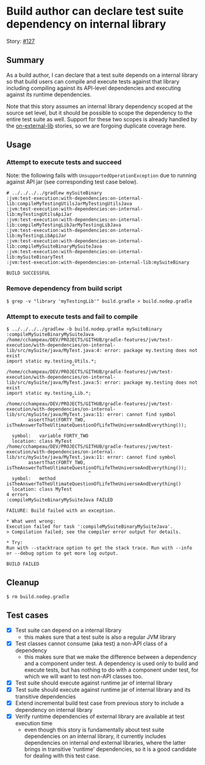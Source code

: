 # Build author can declare test suite dependency on internal library

Story: [#127](https://github.com/gradle/langos/issues/127)

## Summary
As a build author, I can declare that a test suite depends on a internal library so that build users can compile and execute tests against that library including compiling against its API-level dependencies and executing against its runtime dependencies.

Note that this story assumes an internal library dependency scoped at the source set level, but it should be possible to scope the dependency to the entire test suite as well. Support for these two scopes is already handled by the [on-external-lib](../on-external-lib) stories, so we are forgoing duplicate coverage here.

## Usage

### Attempt to execute tests and succeed

Note: the following fails with `UnsupportedOperationException` due to running against API jar (see corresponding test case below).

    # ../../../../gradlew mySuiteBinary
    :jvm:test-execution:with-dependencies:on-internal-lib:compileMyTestingUtilsJarMyTestingUtilsJava
    :jvm:test-execution:with-dependencies:on-internal-lib:myTestingUtilsApiJar
    :jvm:test-execution:with-dependencies:on-internal-lib:compileMyTestingLibJarMyTestingLibJava
    :jvm:test-execution:with-dependencies:on-internal-lib:myTestingLibApiJar
    :jvm:test-execution:with-dependencies:on-internal-lib:compileMySuiteBinaryMySuiteJava
    :jvm:test-execution:with-dependencies:on-internal-lib:mySuiteBinaryTest
    :jvm:test-execution:with-dependencies:on-internal-lib:mySuiteBinary

    BUILD SUCCESSFUL

### Remove dependency from build script

    $ grep -v "library 'myTestingLib'" build.gradle > build.nodep.gradle

### Attempt to execute tests and fail to compile

    $ ../../../../gradlew -b build.nodep.gradle mySuiteBinary
    :compileMySuiteBinaryMySuiteJava
    /home/cchampeau/DEV/PROJECTS/GITHUB/gradle-features/jvm/test-execution/with-dependencies/on-internal-lib/src/mySuite/java/MyTest.java:4: error: package my.testing does not exist
    import static my.testing.Utils.*;
                            ^
    /home/cchampeau/DEV/PROJECTS/GITHUB/gradle-features/jvm/test-execution/with-dependencies/on-internal-lib/src/mySuite/java/MyTest.java:5: error: package my.testing does not exist
    import static my.testing.Lib.*;
                            ^
    /home/cchampeau/DEV/PROJECTS/GITHUB/gradle-features/jvm/test-execution/with-dependencies/on-internal-lib/src/mySuite/java/MyTest.java:11: error: cannot find symbol
            assertThat(FORTY_TWO, isTheAnswerToTheUltimateQuestionOfLifeTheUniverseAndEverything());
                       ^
      symbol:   variable FORTY_TWO
      location: class MyTest
    /home/cchampeau/DEV/PROJECTS/GITHUB/gradle-features/jvm/test-execution/with-dependencies/on-internal-lib/src/mySuite/java/MyTest.java:11: error: cannot find symbol
            assertThat(FORTY_TWO, isTheAnswerToTheUltimateQuestionOfLifeTheUniverseAndEverything());
                                  ^
      symbol:   method isTheAnswerToTheUltimateQuestionOfLifeTheUniverseAndEverything()
      location: class MyTest
    4 errors
    :compileMySuiteBinaryMySuiteJava FAILED

    FAILURE: Build failed with an exception.

    * What went wrong:
    Execution failed for task ':compileMySuiteBinaryMySuiteJava'.
    > Compilation failed; see the compiler error output for details.

    * Try:
    Run with --stacktrace option to get the stack trace. Run with --info or --debug option to get more log output.

    BUILD FAILED

## Cleanup

    $ rm build.nodep.gradle

## Test cases

 - [x] Test suite can depend on a internal library
   - this makes sure that a test suite is also a regular JVM library
 - [x] Test classes cannot consume (aka test) a non-API class of a dependency
   - this makes sure that we make the difference between a dependency and a component under test. A dependency is used only to build and execute tests, but has nothing to do with a component under test, for which we will want to test non-API classes too.
 - [x] Test suite should execute against runtime jar of internal library
 - [x] Test suite should execute against runtime jar of internal library and its transitive dependencies
 - [x] Extend incremental build test case from previous story to include a dependency on internal library
 - [x] Verify runtime dependencies of external library are available at test execution time
   - even though this story is fundamentally about test suite dependencies on an internal library, it currently includes dependencies on internal *and* external libraries, where the latter brings in transitive 'runtime' dependencies, so it is a good candidate for dealing with this test case.
